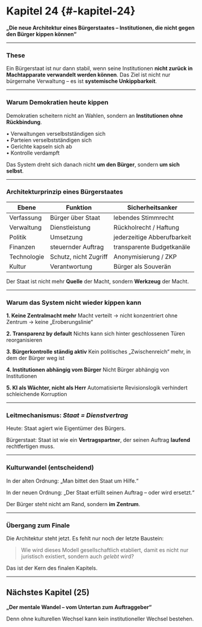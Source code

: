 # Kapitel 24 {#-kapitel-24}

**„Die neue Architektur eines Bürgerstaates – Institutionen, die nicht gegen den Bürger kippen können“**

---

### These

Ein Bürgerstaat ist nur dann stabil, wenn seine Institutionen **nicht zurück in Machtapparate verwandelt werden können**.
Das Ziel ist nicht nur bürgernahe Verwaltung –
es ist **systemische Unkippbarkeit**.

---

### Warum Demokratien heute kippen

Demokratien scheitern nicht an Wahlen,
sondern an **Institutionen ohne Rückbindung**.

• Verwaltungen verselbstständigen sich  
• Parteien verselbstständigen sich  
• Gerichte kapseln sich ab  
• Kontrolle verdampft  

Das System dreht sich danach nicht **um den Bürger**,
sondern **um sich selbst**.

---

### Architekturprinzip eines Bürgerstaates

| Ebene       | Funktion              | Sicherheitsanker            |
| ----------- | --------------------- | --------------------------- |
| Verfassung  | Bürger über Staat     | lebendes Stimmrecht         |
| Verwaltung  | Dienstleistung        | Rückholrecht / Haftung      |
| Politik     | Umsetzung             | jederzeitige Abberufbarkeit |
| Finanzen    | steuernder Auftrag    | transparente Budgetkanäle   |
| Technologie | Schutz, nicht Zugriff | Anonymisierung / ZKP        |
| Kultur      | Verantwortung         | Bürger als Souverän         |

Der Staat ist nicht mehr **Quelle** der Macht,
sondern **Werkzeug** der Macht.

---

### Warum das System nicht wieder kippen kann

**1. Keine Zentralmacht mehr**
Macht verteilt → nicht konzentriert
ohne Zentrum → keine „Eroberungslinie“

**2. Transparenz by default**
Nichts kann sich hinter geschlossenen Türen reorganisieren

**3. Bürgerkontrolle ständig aktiv**
Kein politisches „Zwischenreich“ mehr, in dem der Bürger weg ist

**4. Institutionen abhängig vom Bürger**
Nicht Bürger abhängig von Institutionen

**5. KI als Wächter, nicht als Herr**
Automatisierte Revisionslogik verhindert schleichende Korruption

---

### Leitmechanismus: *Staat = Dienstvertrag*

Heute:
Staat agiert wie Eigentümer des Bürgers.

Bürgerstaat:
Staat ist wie ein **Vertragspartner**,
der seinen Auftrag **laufend** rechtfertigen muss.

---

### Kulturwandel (entscheidend)

In der alten Ordnung:
„Man bittet den Staat um Hilfe.“

In der neuen Ordnung:
„Der Staat erfüllt seinen Auftrag – oder wird ersetzt.“

Der Bürger steht nicht am Rand,
sondern **im Zentrum**.

---

### Übergang zum Finale

Die Architektur steht jetzt.
Es fehlt nur noch der letzte Baustein:

> Wie wird dieses Modell gesellschaftlich etabliert, damit es nicht nur juristisch existiert, sondern auch *gelebt* wird?

Das ist der Kern des finalen Kapitels.

---

## Nächstes Kapitel (25)

**„Der mentale Wandel – vom Untertan zum Auftraggeber“**

Denn ohne kulturellen Wechsel kann kein institutioneller Wechsel bestehen.
